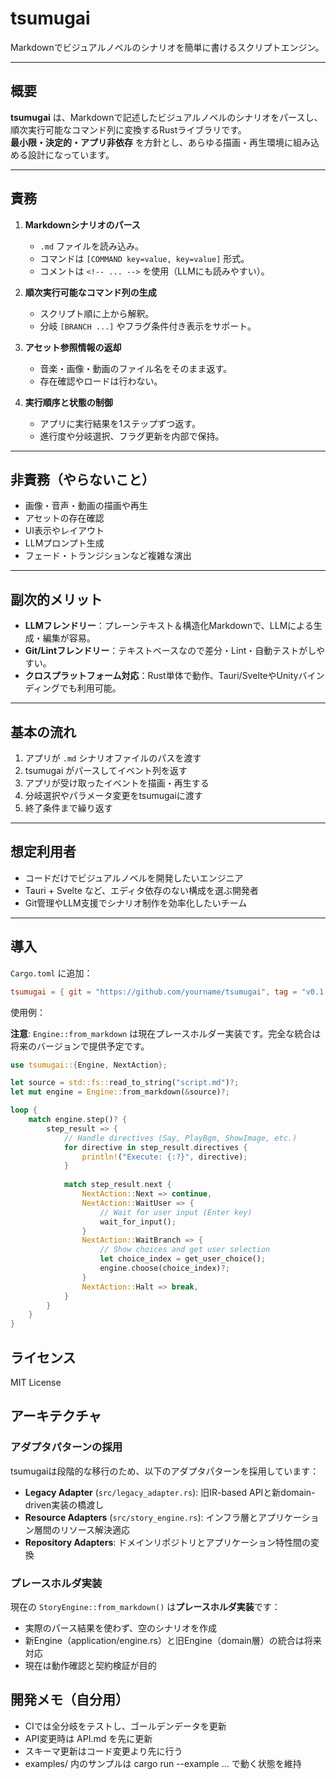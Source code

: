 # tsumugai

Markdownでビジュアルノベルのシナリオを簡単に書けるスクリプトエンジン。

---

## 概要

**tsumugai** は、Markdownで記述したビジュアルノベルのシナリオをパースし、順次実行可能なコマンド列に変換するRustライブラリです。  
**最小限・決定的・アプリ非依存** を方針とし、あらゆる描画・再生環境に組み込める設計になっています。

---

## 責務

1. **Markdownシナリオのパース**
   - `.md` ファイルを読み込み。
   - コマンドは `[COMMAND key=value, key=value]` 形式。
   - コメントは `<!-- ... -->` を使用（LLMにも読みやすい）。

2. **順次実行可能なコマンド列の生成**
   - スクリプト順に上から解釈。
   - 分岐 `[BRANCH ...]` やフラグ条件付き表示をサポート。

3. **アセット参照情報の返却**
   - 音楽・画像・動画のファイル名をそのまま返す。
   - 存在確認やロードは行わない。

4. **実行順序と状態の制御**
   - アプリに実行結果を1ステップずつ返す。
   - 進行度や分岐選択、フラグ更新を内部で保持。

---

## 非責務（やらないこと）

- 画像・音声・動画の描画や再生  
- アセットの存在確認  
- UI表示やレイアウト  
- LLMプロンプト生成  
- フェード・トランジションなど複雑な演出

---

## 副次的メリット

- **LLMフレンドリー**：プレーンテキスト＆構造化Markdownで、LLMによる生成・編集が容易。  
- **Git/Lintフレンドリー**：テキストベースなので差分・Lint・自動テストがしやすい。  
- **クロスプラットフォーム対応**：Rust単体で動作、Tauri/SvelteやUnityバインディングでも利用可能。

---

## 基本の流れ

1. アプリが `.md` シナリオファイルのパスを渡す  
2. tsumugai がパースしてイベント列を返す  
3. アプリが受け取ったイベントを描画・再生する  
4. 分岐選択やパラメータ変更をtsumugaiに渡す  
5. 終了条件まで繰り返す

---

## 想定利用者

- コードだけでビジュアルノベルを開発したいエンジニア  
- Tauri + Svelte など、エディタ依存のない構成を選ぶ開発者  
- Git管理やLLM支援でシナリオ制作を効率化したいチーム

---

## 導入

`Cargo.toml` に追加：

```toml
tsumugai = { git = "https://github.com/yourname/tsumugai", tag = "v0.1.0" }
```
使用例：

**注意**: `Engine::from_markdown` は現在プレースホルダー実装です。完全な統合は将来のバージョンで提供予定です。

```rust
use tsumugai::{Engine, NextAction};

let source = std::fs::read_to_string("script.md")?;
let mut engine = Engine::from_markdown(&source)?;

loop {
    match engine.step()? {
        step_result => {
            // Handle directives (Say, PlayBgm, ShowImage, etc.)
            for directive in step_result.directives {
                println!("Execute: {:?}", directive);
            }
            
            match step_result.next {
                NextAction::Next => continue,
                NextAction::WaitUser => {
                    // Wait for user input (Enter key)
                    wait_for_input();
                }
                NextAction::WaitBranch => {
                    // Show choices and get user selection
                    let choice_index = get_user_choice();
                    engine.choose(choice_index)?;
                }
                NextAction::Halt => break,
            }
        }
    }
}
```
## ライセンス
MIT License

## アーキテクチャ

### アダプタパターンの採用

tsumugaiは段階的な移行のため、以下のアダプタパターンを採用しています：

- **Legacy Adapter** (`src/legacy_adapter.rs`): 旧IR-based APIと新domain-driven実装の橋渡し
- **Resource Adapters** (`src/story_engine.rs`): インフラ層とアプリケーション層間のリソース解決適応
- **Repository Adapters**: ドメインリポジトリとアプリケーション特性間の変換

### プレースホルダ実装

現在の `StoryEngine::from_markdown()` は**プレースホルダ実装**です：

- 実際のパース結果を使わず、空のシナリオを作成
- 新Engine（application/engine.rs）と旧Engine（domain層）の統合は将来対応
- 現在は動作確認と契約検証が目的

## 開発メモ（自分用）
- CIでは全分岐をテストし、ゴールデンデータを更新
- API変更時は API.md を先に更新
- スキーマ更新はコード変更より先に行う
- examples/ 内のサンプルは cargo run --example ... で動く状態を維持
